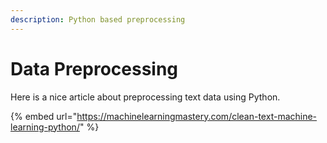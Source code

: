 ```yaml
---
description: Python based preprocessing
---
```


# Data Preprocessing

Here is a nice article about preprocessing text data using Python.

{% embed url="https://machinelearningmastery.com/clean-text-machine-learning-python/" %}

